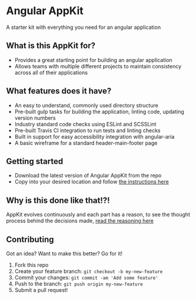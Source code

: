 # Angular AppKit

A starter kit with everything you need for an angular application

## What is this AppKit for?

* Provides a great starting point for building an angular application
* Allows teams with multiple different projects to maintain consistency across all of their applications

## What features does it have?

* An easy to understand, commonly used directory structure
* Pre-built gulp tasks for building the application, linting code, updating version numbers
* Industry standard code checks using ESLint and SCSSLint
* Pre-built Travis CI integration to run tests and linting checks
* Built in support for easy accessibility integration with angular-aria
* A basic wireframe for a standard header-main-footer page

## Getting started

* Download the latest version of Angular AppKit from the repo
* Copy into your desired location and follow [the instructions here](https://github.com/alphafitch/angular-appkit/blob/master/instructions.md)

## Why is this done like that!?!

AppKit evolves continuously and each part has a reason, to see the thought process behind the decisions made, [read the reasoning here](https://github.com/alphafitch/angular-appkit/blob/master/reasoning.md)

## Contributing

Got an idea? Want to make this better? Go for it!

1. Fork this repo
2. Create your feature branch: `git checkout -b my-new-feature`
3. Commit your changes: `git commit -am 'Add some feature'`
4. Push to the branch: `git push origin my-new-feature`
5. Submit a pull request!